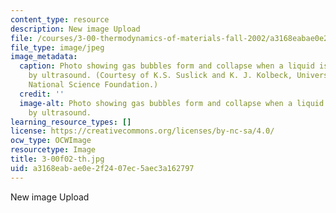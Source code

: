 ```yaml
---
content_type: resource
description: New image Upload
file: /courses/3-00-thermodynamics-of-materials-fall-2002/a3168eabae0e2f2407ec5aec3a162797_3-00f02-th.jpg
file_type: image/jpeg
image_metadata:
  caption: Photo showing gas bubbles form and collapse when a liquid is energized
    by ultrasound. (Courtesy of K.S. Suslick and K. J. Kolbeck, University of Illinois;
    National Science Foundation.)
  credit: ''
  image-alt: Photo showing gas bubbles form and collapse when a liquid is energized
    by ultrasound.
learning_resource_types: []
license: https://creativecommons.org/licenses/by-nc-sa/4.0/
ocw_type: OCWImage
resourcetype: Image
title: 3-00f02-th.jpg
uid: a3168eab-ae0e-2f24-07ec-5aec3a162797
---
```

New image Upload